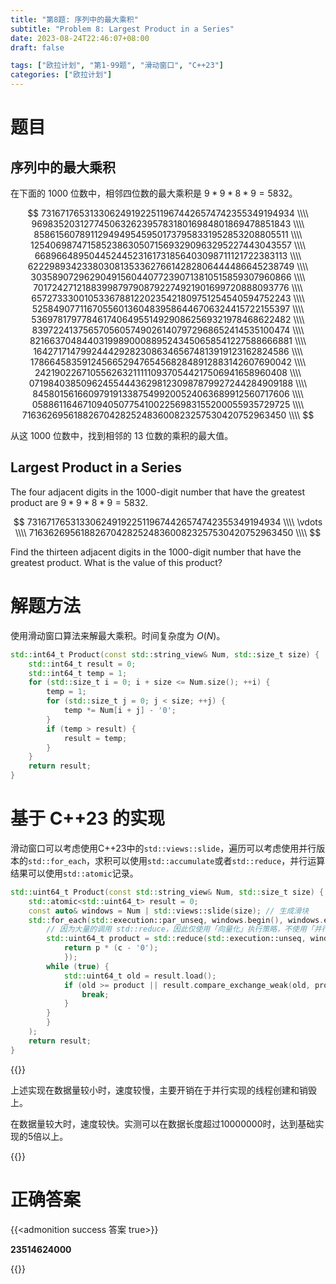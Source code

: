 ```yaml
---
title: "第8题: 序列中的最大乘积"
subtitle: "Problem 8: Largest Product in a Series"
date: 2023-08-24T22:46:07+08:00
draft: false

tags: ["欧拉计划", "第1-99题", "滑动窗口", "C++23"]
categories: ["欧拉计划"]
---
```


# 题目

## 序列中的最大乘积

在下面的 $1000$ 位数中，相邻四位数的最大乘积是 $9\ast9\ast8\ast9=5832$。

$$
73167176531330624919225119674426574742355349194934 \\\\
96983520312774506326239578318016984801869478851843 \\\\
85861560789112949495459501737958331952853208805511 \\\\
12540698747158523863050715693290963295227443043557 \\\\
66896648950445244523161731856403098711121722383113 \\\\
62229893423380308135336276614282806444486645238749 \\\\
30358907296290491560440772390713810515859307960866 \\\\
70172427121883998797908792274921901699720888093776 \\\\
65727333001053367881220235421809751254540594752243 \\\\
52584907711670556013604839586446706324415722155397 \\\\
53697817977846174064955149290862569321978468622482 \\\\
83972241375657056057490261407972968652414535100474 \\\\
82166370484403199890008895243450658541227588666881 \\\\
16427171479924442928230863465674813919123162824586 \\\\
17866458359124566529476545682848912883142607690042 \\\\
24219022671055626321111109370544217506941658960408 \\\\
07198403850962455444362981230987879927244284909188 \\\\
84580156166097919133875499200524063689912560717606 \\\\
05886116467109405077541002256983155200055935729725 \\\\
71636269561882670428252483600823257530420752963450 \\\\
$$

从这 $1000$ 位数中，找到相邻的 $13$ 位数的乘积的最大值。

## Largest Product in a Series

The four adjacent digits in the $1000$-digit number that have the greatest product are $9\ast9\ast8\ast9=5832$.

$$
73167176531330624919225119674426574742355349194934 \\\\
\vdots \\\\
71636269561882670428252483600823257530420752963450 \\\\
$$

Find the thirteen adjacent digits in the $1000$-digit number that have the greatest product. What is the value of this product?

# 解题方法

使用滑动窗口算法来解最大乘积。时间复杂度为 $O(N)$。

```cpp
std::int64_t Product(const std::string_view& Num, std::size_t size) {
    std::int64_t result = 0;
    std::int64_t temp = 1; 
    for (std::size_t i = 0; i + size <= Num.size(); ++i) {
        temp = 1;
        for (std::size_t j = 0; j < size; ++j) {
            temp *= Num[i + j] - '0';
        }
        if (temp > result) {
            result = temp;
        }
    }
    return result;
}
```

<!-- 
# 优化

观察题目可知窗口大小为 $13$ ，每次滑动为 $1$ 位，并且考虑到 $0$ 在乘法运算中的特殊性，每个窗口记录以下两个值：

- 所有非 $0$ 位的乘积
- $0$ 的个数

在窗口滑动时，可以根据上个窗口的记录值、当前窗口左边的数字和窗口结尾的数字求得当前窗口需要记录的值以及所有数字的乘积。

该优化的本质上是使用使用一次除法运算替换多次乘法运算。

{{<admonition example 详细解释 true>}}

假设第 $n$ 位的数字为 $d_n$ ，则第 $n$ 个滑动窗口的各个数字为：

$$
\\{d_n,d_{n+1},d_{n+2},\dots,d_{n+12}\\}
$$

假设第 $n$ 个滑动窗口的所有数字的乘积为 $P_n$，所有非 $0$ 位的乘积为 $p_{n}$，$0$ 的个数为 $c_n$，则

$$
P_n=\begin{cases}
   p_{n} & c_n = 0 \\\\
   0 & c_n \not = 0 \\\\
\end{cases}
$$

观察数据可知， $p_{n+1}$ ， $c_{n+1}$ 可以使用 $p_n$、$c_n$、$d_n$ 和 $d_{n+13}$ 的值来进行快速计算，如下：

$$
c_{n+1}=\begin{cases}
   c_{n} & d_n = 0 \And d_{n+13} = 0 \\\\
   c_{n}+1 & d_n \not = 0 \And d_{n+13} = 0 \\\\
   c_{n}-1 & d_n = 0 \And d_{n+13} \not = 0 \\\\
   c_{n} & d_n \not = 0 \And d_{n+13} \not = 0 \\\\
\end{cases}
$$
$$
p_{n+1}=\begin{cases}
   p_{n} & d_n = 0 \And d_{n+13} = 0 \\\\
   p_{n} / d_n & d_n \not = 0 \And d_{n+13} = 0 \\\\
   p_{n}\ast d_{n+13} & d_n = 0 \And d_{n+13} \not = 0 \\\\
   p_{n} / d_n \ast d_{n+13} & d_n \not = 0 \And d_{n+13} \not = 0 \\\\
\end{cases}
$$

{{</admonition >}}

{{<admonition>}}

这种优化方法并不适用与该题目，原因为除法运算相较于乘法运算的开销较大（约为2-10倍）。

{{</admonition >}} 


```cpp
std::uint64_t Product(const std::string_view& Num, std::size_t size) {
    std::uint64_t result = 0;
    std::uint64_t temp = 1; // 所有非 0 位的乘积
    std::uint32_t count = 0; // 0 的个数
    for (std::size_t i = 0; i + size <= Num.size(); ++i) {
        if (i == 0) { // 计算第一个窗口的值
            for (std::size_t j = 0; j < size; ++j) {
                temp *= Num[i + j] == '0' ? count++, 1 : Num[i + j] - '0';
            }
            if (count == 0) result = temp;
        }
        else { // 处理当前窗口的最后一个值
            temp *= Num[i + size - 1] == '0' ? count++, 1 : Num[i + size - 1] - '0';
            if (temp > result && count == 0) {
                result = temp;
            }
        }
        if (Num[i] != '0')
            temp /= Num[i] - '0';
        else
            count--;
    }
    return result;
}
```
-->
# 基于 C++23 的实现

滑动窗口可以考虑使用C++23中的`std::views::slide`，遍历可以考虑使用并行版本的`std::for_each`，求积可以使用`std::accumulate`或者`std::reduce`，并行运算结果可以使用`std::atomic`记录。

```cpp
std::uint64_t Product(const std::string_view& Num, std::size_t size) {
    std::atomic<std::uint64_t> result = 0;
    const auto& windows = Num | std::views::slide(size); // 生成滑块
    std::for_each(std::execution::par_unseq, windows.begin(), windows.end(), [&result](std::ranges::viewable_range auto&& window) {
        // 因为大量的调用 std::reduce，因此仅使用「向量化」执行策略，不使用「并行化」执行策略
        std::uint64_t product = std::reduce(std::execution::unseq, window.begin(), window.end(), 1llu, [](const std::uint64_t& p, const char& c) -> std::uint64_t {
            return p * (c - '0');
            });
        while (true) {
            std::uint64_t old = result.load();
            if (old >= product || result.compare_exchange_weak(old, product)) {
                break;
            }
        }
        }
    );
    return result;
}
```
{{<admonition>}}

上述实现在数据量较小时，速度较慢，主要开销在于并行实现的线程创建和销毁上。

在数据量较大时，速度较快。实测可以在数据长度超过$10000000$时，达到基础实现的$5$倍以上。

{{</admonition >}}

<div class="hide">

# 正确答案

{{<admonition success 答案 true>}}

**23514624000**

{{</admonition >}}

</div>
